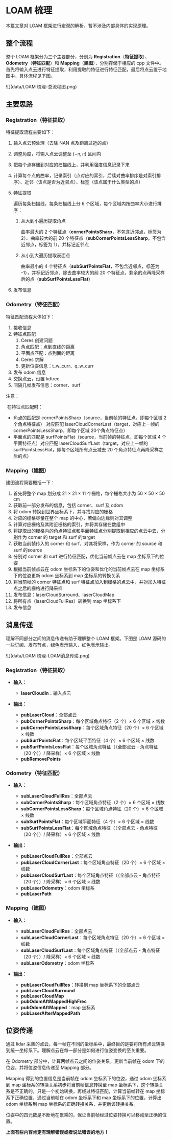 # LOAM 梳理

本篇文章对 LOAM 框架进行宏观的解析，暂不涉及内部具体的实现原理。

## 整个流程

整个 LOAM 框架分为三个主要部分，分别为 **Registration**（**特征提取**）、**Odometry**（**特征匹配**）和 **Mapping**（**建图**），分别存储于相应的 cpp 文件中。首先将输入点云进行特征提取，利用提取的特征进行特征匹配，最后将点云置于地图中，具体流程见下图。

![](data/LOAM 梳理-总流程图.png)

## 主要思路

### Registration（特征提取）

特征提取流程主要如下：

1. 输入点云预处理（去除 NAN 点及距离过近的点）

2. 调整角度，将输入点云调整至 $(-\pi,\pi)$ 区间内

3. 把每个点存储到对应的扫描线上，并利用强度信息记录下来

4. 计算每个点的曲率，记录索引（点对应的索引，后续对曲率排序是对索引排序）、近邻（该点是否为近邻点）、标签（该点属于什么类型的点）

5. 特征提取

   遍历每条扫描线，每条扫描线上分 6 个区域，每个区域内按曲率大小进行排序：

    1. 从大到小遍历提取角点

       曲率最大的 2 个特征点（**cornerPointsSharp**，不包含近邻点，标签为 2）、曲率较大的前 20 个特征点（**subCornerPointsLessSharp**，不包含近邻点，标签为 1），并标记近邻点

    2. 从小到大遍历提取表面点

       曲率最小的 4 个特征点（**subSurfPointsFlat**，不包含近邻点，标签为 -1），并标记近邻点、除去曲率较大的前 20 个特征点，剩余的点再降采样后的点（**subSurfPointsLessFlat**）

6. 发布信息

### Odometry（特征匹配）

特征匹配流程大体如下：

1. 接收信息
2. 特征点匹配
   1. Ceres 创建问题
   2. 角点匹配：点到直线的距离
   3. 平面点匹配：点到面的距离
   4. Ceres 求解
   5. 更新位姿信息：t_w_curr、q_w_curr
3. 发布 odom 信息
4. 交换点云，设置 kdtree
5. 间隔几帧发布信息：corner、surf

注意：

​	在特征点匹配时：

- 角点的匹配是 cornerPointsSharp（source，当前帧的特征点，即每个区域 2 个角点特征点） 对应匹配 laserCloudCornerLast（target，对应上一帧的 cornerPointsLessSharp，即每个区域 20个角点特征点）
- 平面点的匹配是 surfPointsFlat（source，当前帧的特征点，即每个区域 4 个平面特征点）对应匹配 laserCloudSurfLast（target，对应上一帧的 surfPointsLessFlat，即每个区域所有点云减去 20 个角点特征点再降采样之后的点）

### Mapping（建图）

建图流程简要概括一下：

1. 首先将整个 map 划分成 21 × 21 × 11 个栅格，每个栅格大小为 50 × 50 × 50 cm
2. 获取前一部分发布的信息，包括 corner、surf 及 odom
3. 将 odom 转换到世界坐标系下，并寻找对应的栅格
4. 对应的栅格尽量在整个 map 的中心，若偏向边缘则对其调整
5. 计算对应栅格及其附近栅格的索引，并将其存储在数组中
6. 将提取出的栅格内的角点特征点和平面特征点分别提取到相应的点云中去，分别作为 corner 的 target 和 surf 的target
7. 获取当前帧传入的 corner 和 surf，对其将采样，作为 corner 的 source 和 surf 的source
8. 分别对 corner 和 surf 进行特征匹配，优化当前帧点云在 map 坐标系下的位姿
9. 根据当前帧点云在 odom 坐标系下的位姿和优化的当前帧点云在 map 坐标系下的位姿更新 odom 坐标系到 map 坐标系的转换关系
10. 将当前帧的 corner 特征点和 surf 特征点加入到栅格的点云中，并对加入特征点之后的栅格进行降采样
11. 发布信息：laserCloudSurround、laserCloudMap
12. 将所有点（laserCloudFullRes）转换到 map 坐标系下
13. 发布信息

## 消息传递

理解不同部分之间的消息传递有助于理解整个 LOAM 框架。下图是 LOAM 源码的一些订阅、发布节点，绿色表示输入，红色表示输出。

![](data/LOAM 梳理-LOAM消息传递.png)

### Registration（特征提取）

- **输入：**
  - **laserCloudIn**：输入点云

- **输出：**
  - **pubLaserCloud**：全部点云
  - **pubCornerPointsSharp**：每个区域角点特征（2 个）× 6 个区域 × 线数
  - **pubCornerPointsLessSharp**：每个区域角点特征（20 个）× 6 个区域 × 线数
  - **pubSurfPointsFlat**：每个区域平面特征（4 个）× 6 个区域 × 线数
  - **pubSurfPointsLessFlat**：每个区域角点特征（（全部点云 - 角点特征（20 个））/ 降采样）× 6 个区域 × 线数
  - **pubRemovePoints**

### Odometry（特征匹配）

- **输入：**
  - **subLaserCloudFullRes**：全部点云
  - **subCornerPointsSharp**：每个区域角点特征（2 个）× 6 个区域 × 线数
  - **subCornerPointsLessSharp**：每个区域角点特征（20 个）× 6 个区域 × 线数
  - **subSurfPointsFlat**：每个区域平面特征（4 个）× 6 个区域 × 线数
  - **subSurfPointsLessFlat**：每个区域角点特征（（全部点云 - 角点特征（20 个））/ 降采样）× 6 个区域 × 线数

- **输出：**
  - **pubLaserCloudFullRes**：全部点云
  - **pubLaserCloudCornerLast**：每个区域角点特征（20 个）× 6 个区域 × 线数
  - **pubLaserCloudSurfLast**：每个区域角点特征（（全部点云 - 角点特征（20 个））/ 降采样）× 6 个区域 × 线数
  - **pubLaserOdometry**：odom 坐标系
  - **pubLaserPath**

### Mapping（建图）

- **输入：**
  - **subLaserCloudFullRes**：全部点云
  - **subLaserCloudCornerLast**：每个区域角点特征（20 个）× 6 个区域 × 线数
  - **subLaserCloudSurfLast**：每个区域角点特征（（全部点云 - 角点特征（20 个））/ 降采样）× 6 个区域 × 线数
  - **subLaserOdometry**：odom 坐标系

- **输出：**
  - **pubLaserCloudFullRes**：转换到 map 坐标系下的全部点云
  - **pubLaserCloudSurround**
  - **pubLaserCloudMap**
  - **pubOdomAftMappedHighFrec**
  - **pubOdomAftMapped**：map 坐标系
  - **pubLaserAfterMappedPath**

## 位姿传递

通过 lidar 采集的点云，每一帧在不同的坐标系中，最终目的是要将所有点云转换到统一坐标系下。理解点云在每一部分是如何进行位姿变换的至关重要。

在 Odometry 部分中，计算两帧点云之间的位姿关系，更新当前帧在 odom 下的位姿，并将位姿信息传递至 Mapping 部分。

Mapping 得到的位置信息是当前帧在 odom 坐标系下的位姿，通过 odom 坐标系到 map 坐标系的转换关系初步将当前帧信息转换至 map 坐标系下，这个转换关系是不正确的，只是一个初始转换，再经过特征匹配，计算当前帧转在 map 坐标系下正确位置，通过当前帧在 odom 坐标系下和 map 坐标系下的位置，计算出 odom 坐标系到 map 坐标系的正确转换关系，并更新该转换关系。

位姿中的四元数是不断地在累乘的，保证当前帧经过位姿转换可以移动至正确的位置。



**上面有些内容肯定有理解错误或者说法错误的地方！**